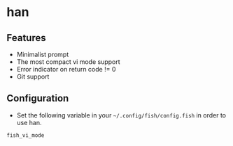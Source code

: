 # han

## Features

* Minimalist prompt
* The most compact vi mode support
* Error indicator on return code != 0
* Git support

## Configuration
* Set the following variable in your `~/.config/fish/config.fish` in order to use han.
```fish
fish_vi_mode
```
